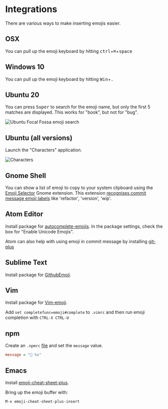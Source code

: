 # Integrations

There are various ways to make inserting emojis easier.

## OSX

You can pull up the emoji keyboard by hitting <kbd>ctrl</kbd>+<kbd>⌘</kbd>+<kbd>space</kbd>

## Windows 10

You can pull up the emoji keyboard by hitting <kbd>Win</kbd>+<kbd>.</kbd>

## Ubuntu 20

You can press <kbd>Super</kbd> to search for the emoji name, but only the first 5 matches are displayed. This works for "book", but not for "bug".

![Ubuntu Focal Fossa emoji search](https://user-images.githubusercontent.com/33569/82133882-d0ff1f00-97a5-11ea-9d8e-97fdf7dd41da.png)


## Ubuntu (all versions)

Launch the "Characters" application.

![Characters](https://user-images.githubusercontent.com/33569/82133860-7bc30d80-97a5-11ea-9d91-33ad8caab611.png)

## Gnome Shell

You can show a list of emoji to copy to your system clipboard using the [Emoji Selector](https://extensions.gnome.org/extension/1162/emoji-selector/) Gnome extension. This extension [recognises commit message emoji labels](https://github.com/maoschanz/emoji-selector-for-gnome/pull/80) like 'refactor', 'version', 'wip'.

## Atom Editor

Install package for [autocomplete-emojis](https://atom.io/packages/autocomplete-emojis).
In the package settings, check the box for "Enable Unicode Emojis".

Atom can also help with using emoji in commit message by installing [git-plus](https://atom.io/packages/git-plus)

## Sublime Text

Install package for [GithubEmoji](https://github.com/akatopo/GithubEmoji).

## Vim 

Install package for [Vim-emoji](https://github.com/junegunn/vim-emoji#installation).

Add `set completefunc=emoji#complete` to `.vimrc` and then run emoji completion with `CTRL-X CTRL-U`

## npm

Create an `.npmrc` [file](https://docs.npmjs.com/files/npmrc) and set the `message` value.
```ini
message = "🔖 %s"
```

## Emacs

Install [emoji-cheat-sheet-plus](https://github.com/syl20bnr/emacs-emoji-cheat-sheet-plus).

Bring up the emoji buffer with:

```
M-x emoji-cheat-sheet-plus-insert
```

